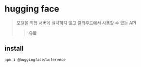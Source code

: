 # hugging face

> 모델을 직접 서버에 설치하지 않고 클라우드에서 사용할 수 있는 API
>
> > 유료

## install

```sh
npm i @huggingface/inference
```
